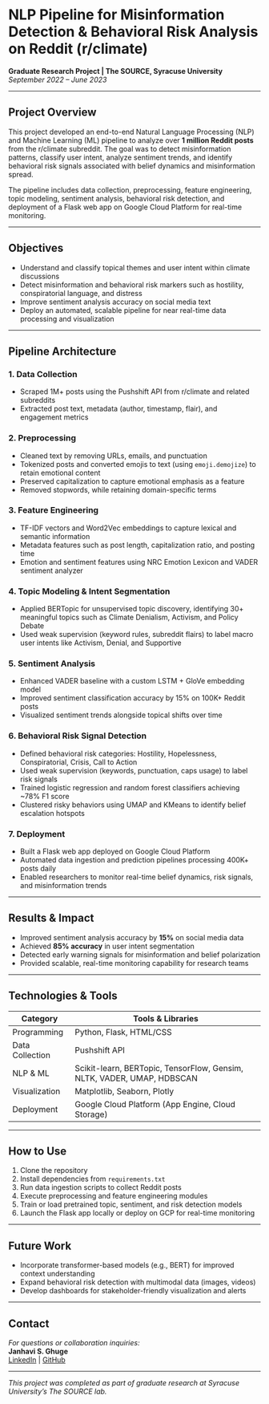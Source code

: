 # NLP Pipeline for Misinformation Detection & Behavioral Risk Analysis on Reddit (r/climate)

**Graduate Research Project | The SOURCE, Syracuse University**  
*September 2022 – June 2023*

---

## Project Overview

This project developed an end-to-end Natural Language Processing (NLP) and Machine Learning (ML) pipeline to analyze over **1 million Reddit posts** from the r/climate subreddit. The goal was to detect misinformation patterns, classify user intent, analyze sentiment trends, and identify behavioral risk signals associated with belief dynamics and misinformation spread.

The pipeline includes data collection, preprocessing, feature engineering, topic modeling, sentiment analysis, behavioral risk detection, and deployment of a Flask web app on Google Cloud Platform for real-time monitoring.

---

## Objectives

- Understand and classify topical themes and user intent within climate discussions
- Detect misinformation and behavioral risk markers such as hostility, conspiratorial language, and distress
- Improve sentiment analysis accuracy on social media text
- Deploy an automated, scalable pipeline for near real-time data processing and visualization

---

## Pipeline Architecture

### 1. Data Collection
- Scraped 1M+ posts using the Pushshift API from r/climate and related subreddits
- Extracted post text, metadata (author, timestamp, flair), and engagement metrics

### 2. Preprocessing
- Cleaned text by removing URLs, emails, and punctuation
- Tokenized posts and converted emojis to text (using `emoji.demojize`) to retain emotional content
- Preserved capitalization to capture emotional emphasis as a feature
- Removed stopwords, while retaining domain-specific terms

### 3. Feature Engineering
- TF-IDF vectors and Word2Vec embeddings to capture lexical and semantic information
- Metadata features such as post length, capitalization ratio, and posting time
- Emotion and sentiment features using NRC Emotion Lexicon and VADER sentiment analyzer

### 4. Topic Modeling & Intent Segmentation
- Applied BERTopic for unsupervised topic discovery, identifying 30+ meaningful topics such as Climate Denialism, Activism, and Policy Debate
- Used weak supervision (keyword rules, subreddit flairs) to label macro user intents like Activism, Denial, and Supportive

### 5. Sentiment Analysis
- Enhanced VADER baseline with a custom LSTM + GloVe embedding model
- Improved sentiment classification accuracy by 15% on 100K+ Reddit posts
- Visualized sentiment trends alongside topical shifts over time

### 6. Behavioral Risk Signal Detection
- Defined behavioral risk categories: Hostility, Hopelessness, Conspiratorial, Crisis, Call to Action
- Used weak supervision (keywords, punctuation, caps usage) to label risk signals
- Trained logistic regression and random forest classifiers achieving ~78% F1 score
- Clustered risky behaviors using UMAP and KMeans to identify belief escalation hotspots

### 7. Deployment
- Built a Flask web app deployed on Google Cloud Platform
- Automated data ingestion and prediction pipelines processing 400K+ posts daily
- Enabled researchers to monitor real-time belief dynamics, risk signals, and misinformation trends

---

## Results & Impact

- Improved sentiment analysis accuracy by **15%** on social media data  
- Achieved **85% accuracy** in user intent segmentation  
- Detected early warning signals for misinformation and belief polarization  
- Provided scalable, real-time monitoring capability for research teams  

---

## Technologies & Tools

| Category           | Tools & Libraries                                  |
|--------------------|---------------------------------------------------|
| Programming        | Python, Flask, HTML/CSS                            |
| Data Collection    | Pushshift API                                     |
| NLP & ML           | Scikit-learn, BERTopic, TensorFlow, Gensim, NLTK, VADER, UMAP, HDBSCAN |
| Visualization      | Matplotlib, Seaborn, Plotly                        |
| Deployment         | Google Cloud Platform (App Engine, Cloud Storage) |

---

## How to Use

1. Clone the repository  
2. Install dependencies from `requirements.txt`  
3. Run data ingestion scripts to collect Reddit posts  
4. Execute preprocessing and feature engineering modules  
5. Train or load pretrained topic, sentiment, and risk detection models  
6. Launch the Flask app locally or deploy on GCP for real-time monitoring

---

## Future Work

- Incorporate transformer-based models (e.g., BERT) for improved context understanding  
- Expand behavioral risk detection with multimodal data (images, videos)  
- Develop dashboards for stakeholder-friendly visualization and alerts  

---

## Contact

*For questions or collaboration inquiries:*  
**Janhavi S. Ghuge**  
[LinkedIn](https://www.linkedin.com/in/janhavighuge) | [GitHub](https://github.com/janhavighuge)  

---

*This project was completed as part of graduate research at Syracuse University’s The SOURCE lab.*

